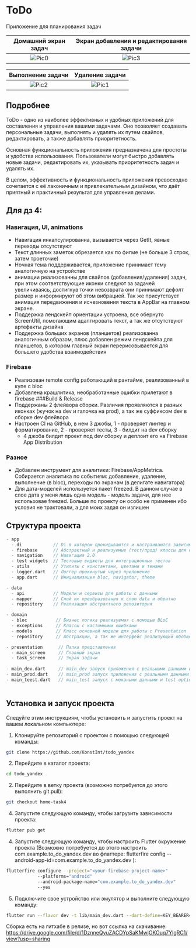 # ToDo

Приложение для планирования задач

Домашний экран задач           | Экран добавления и редактирования задачи
:-------------------------:|:-------------------------:
![Pic0](https://github.com/KonstInt/todo_yandex/assets/58230320/85d07f39-5d11-44b1-899d-13ce3efea82e)  | ![Pic3](https://github.com/KonstInt/todo_yandex/assets/58230320/02c46ec7-5ecd-4fcf-8e8b-228e37d43741) 

Выполнение задачи             |  Удаление задачи
:-------------------------:|:-------------------------:
![Pic2](https://github.com/KonstInt/todo_yandex/assets/58230320/2bb99cfc-b315-4a65-821b-e3ad3d70d294)| ![Pic1](https://github.com/KonstInt/todo_yandex/assets/58230320/67445343-cf3f-444a-a5c6-614dc1333ac5)




## Подробнее

ToDo - одно из наиболее эффективных и удобных приложений для составления и управления вашими задачами. Оно позволяет создавать персональные задачи, выполнять и удалять их путем свайпов, редактировать, а также добавлять приоритетность.

Основная функциональность приложения предназначена для простоты и удобства использования. Пользователи могут быстро добавлять новые задачи, редактировать их, указывать приоритетность задач и удалять их.

В целом, эффективность и функциональность приложения превосходно сочетается с её лаконичным и привлекательным дизайном, что даёт приятный и практичный результат для управления делами.

## Для дз 4:
### Навигация, UI, animations
- Навигация инкапсулированна, вызывается через GetIt, явные переходы отсутствуют
- Текст длинных заметок обрезается как по фигме (не больше 3 строк, затем троеточие)
- Ночная тема поддерживается, приложение принимает тему аналогичную на устройстве
- анимации реализованны для свайпов (добавления/удаления) задач, при этом соответствующие иконки следуют за задачей увеличиваясь, достигнув точки невозврата они принимают дефолт размер и информируют об этом вибрацией. Так же присутствует анимация передвижения и исчезновения текста в AppBar на главном экране.
- Поддержка лендскейп ориентации устроена, все обернуто ScreenUtil, помогающим адаптировать текст, а так же отсутствуют артефакты дизайна
- Поддержка больших экранов (планшетов) реализованна аналогичным образом, плюс добавлен режим лендскейпа для планшетов, в котором главный экран перерисовывается для большего удобства взаимодействия
### Firebase
- Реализован remote config работающий в рантайме, реализованный в купе с bloc
- Добавлена крашлитика, необработанные ошибки прилетают в firebase
###Build & Release
- Поддержаны 2 флейвора сборки. Различия проявляются в разных иконках (жучок на dev и галочка на prod), а так же суффиксом dev в сборке dev флейвора
- Настроен CI на GitHub, в нем 3 джобы, 1 - проверяет линтер и форматирование, 2 - проверяет тесты, 3 - билдит на dev сборку
  + 4 джоба билдит проект под dev сборку и деплоит его на Firebase App Distribution
### Разное
- Добавлен инструмент для аналитики: Firebase/AppMetrica. Собирается аналитика по событиям: добавление, удаление, выполнение (в bloc), переходы по экранам (в делигате навигатора)
- Для дата-моделей используется пакет freezed. В данном случае в слое дата у меня лишь одна модель - модель задачи, для нее использовае freezed. Больше по проекту он особо не применен ибо условия не трактовали, а для моих задая он излишен

## Структура проекта

```dart
- app
  - di            // Di в котором прокидываются и настраиваются зависимости
  - firebase      // Абстрактный и реализуемые (тест/прод) классы для настройки Firebase
  - navigation    // Навигация 2.0
  - test widgets  // Тестовые виджеты для интеграционных тестов
  - utils         // Утилиты с константами, цветами и темами
  - logger.dart   // Логгер прокинутый через приложение
  - app.dart      // Инициализация bloc, navigator, theme 

- data
  - api           // Модели и сервисы для работы с данными
  - mapper        // Слой их преобразования к слою data и обратно
  - repository    // Реализация абстрактного репозитория

- domain
  - bloc           // Бизнес логика реализуемая с помощью BLoC
  - exceptions     // Классы с кастомными ошибками
  - models         // Класс основной модели для работы с Presentation
  - repository     // Абстракции, а так же интерфейс реализующий обобщенную работу с ними

- presentation      // Папка представления
  - main_screen     // Главный экран
  - task_screen     // Экран задачи
   
- main_dev.dart     // main_dev запуск приложения с реальными данными и dev options
- main_prod.dart    // main_prod запуск приложения с реальными данными и prod options
- main_teest.dart   // main_test запуск с мокаными данными и test options
  
```

## Установка и запуск проекта

Следуйте этим инструкциям, чтобы установить и запустить проект на вашем локальном компьютере:

1. Клонируйте репозиторий с проектом с помощью следующей команды:

```bash
git clone https://github.com/KonstInt/todo_yandex
```

2. Перейдите в каталог проекта:

```bash
cd todo_yandex
```

2. Перейдите в ветку проекта (возможно потребуется до этого выполнить git pull):

```bash
git checkout home-task4
```
4. Запустите следующую команду, чтобы загрузить зависимости проекта:

```bash
flutter pub get
```
4. Запустите следующую команду, чтобы настроить Flutter окружение проекта (Возможно потребуется до этого настроить com.example.to_do_yandex.dev во флаттере: flutterfire config --android-app-id=com.example.to_do_yandex.dev ):

```bash
flutterfire configure --project="<your-firebase-project-name>" 
            --platforms="android" 
            --android-package-name="com.example.to_do_yandex.dev" 
            --yes
```
5. Подключите свое устройство или эмулятор и выполните следующую команду:

```bash
flutter run --flavor dev -t lib/main_dev.dart --dart-define=KEY_BEARER=<your_token>
```

Сборка есть на гитхабе в релизе, но вот ссылка на скачивание:
https://drive.google.com/file/d/1DznneQyuZACDYpSaKMwjOKOuq7YlgRC1/view?usp=sharing